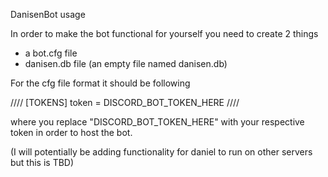 DanisenBot usage

In order to make the bot functional for yourself you need to create 2 things
- a bot.cfg file
- danisen.db file (an empty file named danisen.db)

For the cfg file format it should be following

////
[TOKENS]
token = DISCORD_BOT_TOKEN_HERE
////

where you replace "DISCORD_BOT_TOKEN_HERE" with your respective token in order to host the bot.

(I will potentially be adding functionality for daniel to run on other servers but this is TBD)